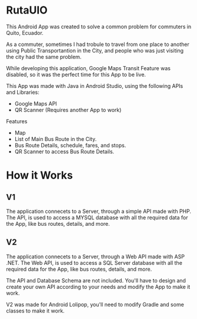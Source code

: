 # RutaUIO

This Android App was created to solve a common problem for commuters in Quito, Ecuador.

As a commuter, sometimes I had trobule to travel from one place to another using Public Transportantion in the City,
and people who was just visiting the city had the same problem.

While developing this application, Google Maps Transit Feature  was disabled, so it was the perfect time for this App to be live.

This App was made with Java in Android Studio, using the following APIs and Libraries:

* Google Maps API
* QR Scanner (Requires another App to work)

Features

* Map
* List of Main Bus Route in the City.
* Bus Route Details, schedule, fares, and stops.
* QR Scanner to access Bus Route Details. 

# How it Works

## V1
The application connecets to a Server, through a simple API made with PHP.
The API, is used to access a MYSQL database with all the required data for the App, like bus routes, details, and more.

## V2
The application connecets to a Server, through a Web API made with ASP .NET.
The Web API, is used to access a SQL Server database with all the required data for the App, like bus routes, details, and more.

The API and Database Schema are not included. You'll have to design and create your own API according to your needs 
and modify the App to make it work.

V2 was made for Android Lolipop, you'll need to modify Gradle and some classes to make it work.

